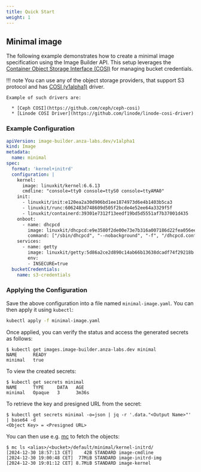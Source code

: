 ```yaml
---
title: Quick Start
weight: 1
---
```


## Minimal image

The following example demonstrates how to create a minimal image specification using the Image Builder API. This setup leverages the [Container Object Storage Interface (COSI)][cosi] for managing bucket credentials.


!!! note
    You can use any of the object storage providers, that support S3 protocol and has [COSI (v1alpha1)][cosi] driver.

    Example of such drivers are:

      * [Ceph COSI](https://github.com/ceph/ceph-cosi)
      * [Linode COSI Driver](https://github.com/linode/linode-cosi-driver)

### Example Configuration

```yaml
apiVersion: image-builder.anza-labs.dev/v1alpha1
kind: Image
metadata:
  name: minimal
spec:
  format: 'kernel+initrd'
  configuration: |
    kernel:
      image: linuxkit/kernel:6.6.13
      cmdline: "console=tty0 console=ttyS0 console=ttyAMA0"
    init:
      - linuxkit/init:e120ea2a30d906bd1ee1874973d6e4b1403b5ca3
      - linuxkit/runc:6062483d748609d505f2bcde4e52ee64a3329f5f
      - linuxkit/containerd:39301e7312f13eedf19bd5d5551af7b37001d435
    onboot:
      - name: dhcpcd
        image: linuxkit/dhcpcd:e9e3580f2de00e73e7b316a007186d22fea056ee
        command: ["/sbin/dhcpcd", "--nobackground", "-f", "/dhcpcd.conf", "-1"]
    services:
      - name: getty
        image: linuxkit/getty:5d86a2ce2d890c14ab66b13638dcadf74f29218b
        env:
        - INSECURE=true
  bucketCredentials:
    name: s3-credentials
```

### Applying the Configuration

Save the above configuration into a file named `minimal-image.yaml`. You can then apply it using `kubectl`:

```sh
kubectl apply -f minimal-image.yaml
```

Once applied, you can verify the status and access the generated secrets as follows:

```
$ kubectl get images.image-builder.anza-labs.dev minimal
NAME      READY
minimal   true
```

To view the created secrets:

```
$ kubectl get secrets minimal
NAME      TYPE     DATA   AGE
minimal   Opaque   3      3m36s
```

To retrieve the key and presigned URL from the secret:

```
$ kubectl get secrets minimal -o=json | jq -r '.data."<Output Name>"' | base64 -d
<Object Key> = <Presigned URL>
```

You can then use e.g. [mc](https://min.io/docs/minio/linux/reference/minio-mc.html) to fetch the objects:

```
$ mc ls <alias>/<bucket>/default/minimal/kernel-initrd/
[2024-12-30 18:57:13 CET]    42B STANDARD image-cmdline
[2024-12-30 19:00:48 CET]  77MiB STANDARD image-initrd-img
[2024-12-30 19:01:12 CET] 8.7MiB STANDARD image-kernel
```

[cosi]: https://github.com/kubernetes-sigs/container-object-storage-interface
